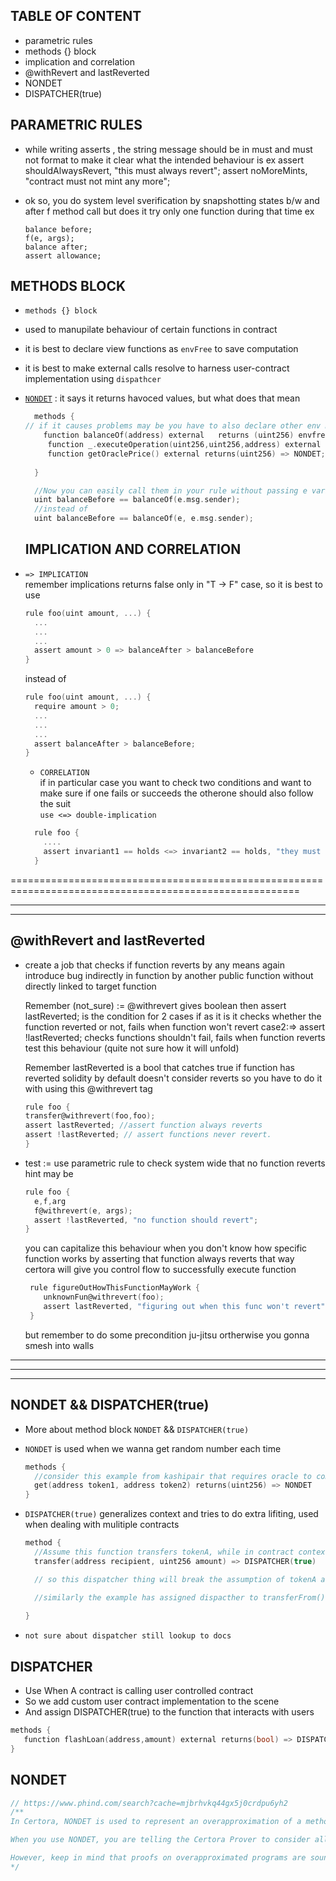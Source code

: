 ## TABLE OF CONTENT
- parametric rules
- methods {} block
- implication and correlation
- @withRevert and lastReverted
- NONDET
- DISPATCHER(true)




## PARAMETRIC RULES

- while writing asserts , the string message should be in must and must not 
  format to make it clear what the intended behaviour is
  ex
  assert shouldAlwaysRevert, "this must always revert";
  assert noMoreMints, "contract must not mint any more";

- ok so, you do system level sverification by snapshotting states b/w and after f method call but does it try only one function during that time
  ex
  ```solidity
  balance before;
  f(e, args);
  balance after;
  assert allowance;
  ```




## METHODS BLOCK

- `methods {} block` <br>
- used to manupilate behaviour of certain functions in contract
- it is best to declare view functions as `envFree` to save computation
- it is best to make external calls resolve to harness user-contract implementation using `dispathcer`
- [`NONDET`](https://docs.certora.com/en/latest/docs/confluence/advanced/methods.html) : it says it returns havoced values, but what does that mean

  
  ```c
    methods {
  // if it causes problems may be you have to also declare other env methods but without envfree at the end
      function balanceOf(address) external   returns (uint256) envfree;
       function _.executeOperation(uint256,uint256,address) external => DISPATCHER(true);
       function getOraclePrice() external returns(uint256) => NONDET;
      
    }

    //Now you can easily call them in your rule without passing e variable
    uint balanceBefore == balanceOf(e.msg.sender);
    //instead of
    uint balanceBefore == balanceOf(e, e.msg.sender);
  ```

  ## IMPLICATION AND CORRELATION
- `=> IMPLICATION` <br>
  remember implications returns false only in "T -> F" case, so it is best to use
  ```c
  rule foo(uint amount, ...) {
    ...
    ...
    ...
    assert amount > 0 => balanceAfter > balanceBefore
  }
  ```
  instead of
  ```c
  rule foo(uint amount, ...) {
    require amount > 0;
    ...
    ...
    ...
    assert balanceAfter > balanceBefore;
  }
  ```
  - `CORRELATION` <br>
  if in particular case you want to check two conditions and want to make sure if one fails or succeeds
  the otherone should also follow the suit <br>
  `use <=> double-implication`
  ```c
    rule foo {
      ....
      assert invariant1 == holds <=> invariant2 == holds, "they must behave same";
    }
  ```



========================================================================================================
<hr>


- - - - - - - - - - - - - - - - - - - - - - - 
## @withRevert and lastReverted

- create a job that checks if function reverts by any means again introduce
  bug indirectly in function by another public function without directly 
  linked to target function

  Remember (not_sure) := @withrevert gives boolean
  then assert lastReverted; is the condition for 2 cases
  if as it is it checks whether the function reverted or not, fails when
  function won't revert
  case2:=> assert !lastReverted;
  checks functions shouldn't fail, fails when function reverts
  test this behaviour (quite not sure how it will unfold)

  Remember lastReverted is a bool that catches true if function has reverted
  solidity by default doesn't consider reverts so you have to do it with using this @withrevert tag
  ```c
  rule foo {
  transfer@withrevert(foo,foo);
  assert lastReverted; //assert function always reverts
  assert !lastReverted; // assert functions never revert.
  }
  ```
- test := use parametric  rule to check system wide that no function reverts
  hint may be
  ```c
  rule foo {
    e,f,arg
    f@withrevert(e, args);
    assert !lastReverted, "no function should revert";
  }

  ```
  you can capitalize this behaviour when you don't know how specific function works by asserting that function always reverts that way certora will give you 
  control flow to successfully execute function
  ```c
   rule figureOutHowThisFunctionMayWork {
      unknownFun@withrevert(foo);
      assert lastReverted, "figuring out when this func won't revert";
   }
  ```
  
  but remember to do some precondition ju-jitsu ortherwise you gonna smesh into walls

<hr>


----------------------------------------------------------------------------------------------------

<hr>

## NONDET && DISPATCHER(true)
- More about method block `NONDET` && `DISPATCHER(true)`
- `NONDET` is used when we wanna get random number each time
  ```c
  methods {
    //consider this example from kashipair that requires oracle to compute prices
    get(address token1, address token2) returns(uint256) => NONDET
  }
  ```

- `DISPATCHER(true)` generalizes context and tries to do extra lifiting, used when dealing with mulitiple contracts
  ```c
  method {
    //Assume this function transfers tokenA, while in contract context multiple tokens are used
    transfer(address recipient, uint256 amount) => DISPATCHER(true)

    // so this dispatcher thing will break the assumption of tokenA and start fuzzing with other possibilites

    //similarly the example has assigned dispacther to transferFrom() function also
    
  }
  ```
- `not sure about dispatcher still lookup to docs`

## DISPATCHER
- Use When A contract is calling user controlled contract
- So we add custom user contract implementation to the scene
- And assign DISPATCHER(true) to the function that interacts with users
```c
methods {
   function flashLoan(address,amount) external returns(bool) => DISPATCHER(true);
}
```



## NONDET

```c
// https://www.phind.com/search?cache=mjbrhvkq44gx5j0crdpu6yh2
/**
In Certora, NONDET is used to represent an overapproximation of a method's behavior. It considers every possible value that the original implementation could return 2.

When you use NONDET, you are telling the Certora Prover to consider all possible outputs of the method, even those that might not occur during actual execution. This can be useful when the implementation of a method is complex or not available, allowing you to verify properties of the method without having to analyze its entire implementation 2.

However, keep in mind that proofs on overapproximated programs are sound, but there may be spurious counterexamples caused by behavior that the original code did not exhibit. Therefore, NONDET should be used with caution, as it can potentially lead to false positives
*/
```







                        
